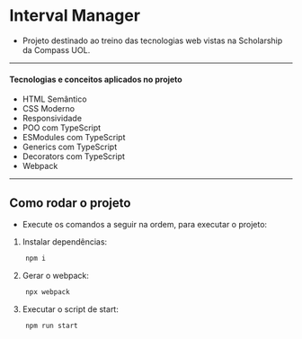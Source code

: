 # Interval Manager
- Projeto destinado ao treino das tecnologias web vistas na Scholarship da Compass UOL.

---
#### Tecnologias e conceitos aplicados no projeto
- HTML Semântico
- CSS Moderno
- Responsividade
- POO com TypeScript
- ESModules com TypeScript
- Generics com TypeScript
- Decorators com TypeScript
- Webpack

---
## Como rodar o projeto
- Execute os comandos a seguir na ordem, para executar o projeto:

1. Instalar dependências:
```bash
    npm i 
```

2. Gerar o webpack:
```bash
    npx webpack 
```

3. Executar o script de start:
```bash
    npm run start 
```